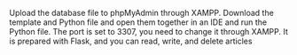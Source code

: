 Upload the database file to phpMyAdmin through XAMPP. Download the template and Python file and open them together in an IDE and run the Python file. 
The port is set to 3307, you need to change it through XAMPP. 
It is prepared with Flask, and you can read, write, and delete articles
